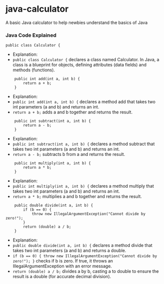 # java-calculator
A basic Java calculator to help newbies understand the basics of Java

### Java Code Explained

```
public class Calculator {
``` 
- Explanation: 
- `public class Calculator {` declares a class named Calculator. In Java, a class is a blueprint for objects, defining attributes (data fields) and methods (functions). 

```
    public int add(int a, int b) {
        return a + b;
    }
``` 
- Explanation:
- `public int add(int a, int b) {` declares a method add that takes two int parameters (a and b) and returns an int. 
- `return a + b;` adds a and b together and returns the result.

```
    public int subtract(int a, int b) {
        return a - b;
    }
``` 
- Explanation:
- `public int subtract(int a, int b) {` declares a method subtract that takes two int parameters (a and b) and returns an int. 
- `return a - b;` subtracts b from a and returns the result.

```
    public int multiply(int a, int b) {
        return a * b;
    }
```
- Explanation:
- `public int multiply(int a, int b) {` declares a method multiply that takes two int parameters (a and b) and returns an int. 
- `return a * b;` multiplies a and b together and returns the result.

```
    public double divide(int a, int b) {
        if (b == 0) {
            throw new IllegalArgumentException("Cannot divide by zero!");
        }
        return (double) a / b;
    }
```
- Explanation:
- `public double divide(int a, int b) {` declares a method divide that takes two int parameters (a and b) and returns a double.
- `if (b == 0) { throw new IllegalArgumentException("Cannot divide by zero!"); }` checks if b is zero. If true, it throws an IllegalArgumentException with an error message.
- `return (double) a / b;` divides a by b, casting a to double to ensure the result is a double (for accurate decimal division).
